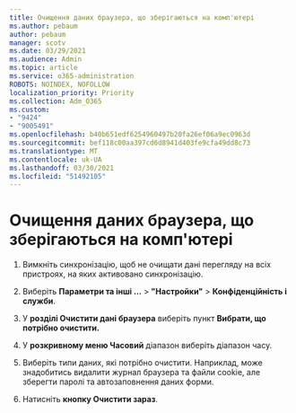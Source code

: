 ```yaml
---
title: Очищення даних браузера, що зберігаються на комп'ютері
ms.author: pebaum
author: pebaum
manager: scotv
ms.date: 03/29/2021
ms.audience: Admin
ms.topic: article
ms.service: o365-administration
ROBOTS: NOINDEX, NOFOLLOW
localization_priority: Priority
ms.collection: Adm_O365
ms.custom:
- "9424"
- "9005491"
ms.openlocfilehash: b40b651edf6254960497b20fa26ef06a9ec0963d
ms.sourcegitcommit: bef118c00aa397cd6d8941d403fe9cfa49dd8c73
ms.translationtype: MT
ms.contentlocale: uk-UA
ms.lasthandoff: 03/30/2021
ms.locfileid: "51492105"
---
```

# <a name="clear-the-browsing-data-stored-on-your-computer"></a>Очищення даних браузера, що зберігаються на комп'ютері

1. Вимкніть синхронізацію, щоб не очищати дані перегляду на всіх пристроях, на яких активовано синхронізацію.

1. Виберіть **Параметри та інші ...**  >  **"Настройки"**  >  **Конфіденційність і служби**.

1. У **розділі Очистити дані браузера** виберіть пункт **Вибрати, що потрібно очистити.**

1. У **розкривному меню Часовий** діапазон виберіть діапазон часу.

1. Виберіть типи даних, які потрібно очистити. Наприклад, може знадобитись видалити журнал браузера та файли cookie, але зберегти паролі та автозаповнення даних форми.

1. Натисніть **кнопку Очистити зараз**.

